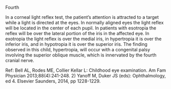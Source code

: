 Fourth

In a corneal light reflex test, the patient’s attention is attracted to a target while a light is directed at the eyes. In normally aligned eyes the light reflex will be located in the center of each pupil. In patients with esotropia the reflex will be over the lateral portion of the iris in the affected eye. In exotropia the light reflex is over the medial iris, in hypertropia it is over the inferior iris, and in hypotropia it is over the superior iris. The finding observed in this child, hypertropia, will occur with a congenital palsy involving the superior oblique muscle, which is innervated by the fourth cranial nerve.

Ref:  Bell AL, Rodes ME, Collier Kellar L: Childhood eye examination. Am Fam Physician 2013;88(4):241-248. 2) Yanoff M, Duker JS (eds): Ophthalmology, ed 4. Elsevier Saunders, 2014, pp 1228-1229.